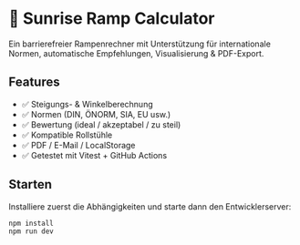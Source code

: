 # 🌄 Sunrise Ramp Calculator

Ein barrierefreier Rampenrechner mit Unterstützung für internationale Normen, automatische Empfehlungen, Visualisierung & PDF-Export.

## Features
- ✅ Steigungs- & Winkelberechnung
- ✅ Normen (DIN, ÖNORM, SIA, EU usw.)
- ✅ Bewertung (ideal / akzeptabel / zu steil)
- ✅ Kompatible Rollstühle
- ✅ PDF / E-Mail / LocalStorage
- ✅ Getestet mit Vitest + GitHub Actions

## Starten

Installiere zuerst die Abhängigkeiten und starte dann den Entwicklerserver:

```bash
npm install
npm run dev
```
